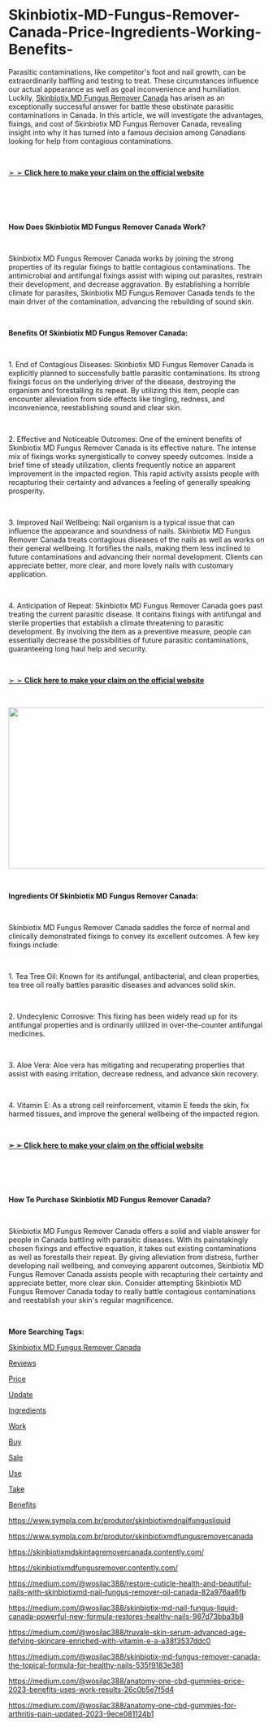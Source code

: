 # Skinbiotix-MD-Fungus-Remover-Canada-Price-Ingredients-Working-Benefits-
<p>Parasitic contaminations, like competitor's foot and nail growth, can be extraordinarily baffling and testing to treat. These circumstances influence our actual appearance as well as goal inconvenience and humiliation. Luckily,&nbsp;<a href="https://skinbiotix-md-nail-fungus-liquid-canada.webflow.io/">Skinbiotix MD Fungus Remover Canada</a>&nbsp;has arisen as an exceptionally successful answer for battle these obstinate parasitic contaminations in Canada. In this article, we will investigate the advantages, fixings, and cost of Skinbiotix MD Fungus Remover Canada, revealing insight into why it has turned into a famous decision among Canadians looking for help from contagious contaminations.</p>
<p>&nbsp;</p>
<p><a href="https://fitbreathing.com/recommends/skinbiotix-fungus-remover-ca/">➢ ➢&nbsp;<strong>Click here to make your claim on the official website</strong></a></p>
<p>&nbsp;</p>
<p><a href="https://fitbreathing.com/recommends/skinbiotix-fungus-remover-ca/"><img src="https://s3.amazonaws.com/2silo.penzu.com/photos/12366001/big/Skinbiotix_MD_Fungus_Remover_Canada_1.jpg?1688157168" alt="" border="0" /></a></p>
<p>&nbsp;</p>
<p><strong>How Does Skinbiotix MD Fungus Remover Canada Work?</strong></p>
<p>&nbsp;</p>
<p>Skinbiotix MD Fungus Remover Canada works by joining the strong properties of its regular fixings to battle contagious contaminations. The antimicrobial and antifungal fixings assist with wiping out parasites, restrain their development, and decrease aggravation. By establishing a horrible climate for parasites, Skinbiotix MD Fungus Remover Canada tends to the main driver of the contamination, advancing the rebuilding of sound skin.</p>
<p>&nbsp;</p>
<p><strong>Benefits Of Skinbiotix MD Fungus Remover Canada:</strong></p>
<p>&nbsp;</p>
<p>1. End of Contagious Diseases: Skinbiotix MD Fungus Remover Canada is explicitly planned to successfully battle parasitic contaminations. Its strong fixings focus on the underlying driver of the disease, destroying the organism and forestalling its repeat. By utilizing this item, people can encounter alleviation from side effects like tingling, redness, and inconvenience, reestablishing sound and clear skin.</p>
<p>&nbsp;</p>
<p>2. Effective and Noticeable Outcomes: One of the eminent benefits of Skinbiotix MD Fungus Remover Canada is its effective nature. The intense mix of fixings works synergistically to convey speedy outcomes. Inside a brief time of steady utilization, clients frequently notice an apparent improvement in the impacted region. This rapid activity assists people with recapturing their certainty and advances a feeling of generally speaking prosperity.</p>
<p>&nbsp;</p>
<p>3. Improved Nail Wellbeing: Nail organism is a typical issue that can influence the appearance and soundness of nails. Skinbiotix MD Fungus Remover Canada treats contagious diseases of the nails as well as works on their general wellbeing. It fortifies the nails, making them less inclined to future contaminations and advancing their normal development. Clients can appreciate better, more clear, and more lovely nails with customary application.</p>
<p>&nbsp;</p>
<p>4. Anticipation of Repeat: Skinbiotix MD Fungus Remover Canada goes past treating the current parasitic disease. It contains fixings with antifungal and sterile properties that establish a climate threatening to parasitic development. By involving the item as a preventive measure, people can essentially decrease the possibilities of future parasitic contaminations, guaranteeing long haul help and security.</p>
<p>&nbsp;</p>
<p><a href="https://fitbreathing.com/recommends/skinbiotix-fungus-remover-ca/">➢ ➢&nbsp;<strong>Click here to make your claim on the official website</strong></a></p>
<p>&nbsp;</p>
<p><a href="https://fitbreathing.com/recommends/skinbiotix-fungus-remover-ca/"><img src="https://s3.amazonaws.com/3silo.penzu.com/photos/12366002/big/Skinbiotix_MD_Fungus_Remover_Canada_2.jpg?1688157182" alt="" width="701" height="318" border="0" /></a></p>
<p>&nbsp;</p>
<p><strong>Ingredients Of Skinbiotix MD Fungus Remover Canada:</strong></p>
<p>&nbsp;</p>
<p>Skinbiotix MD Fungus Remover Canada saddles the force of normal and clinically demonstrated fixings to convey its excellent outcomes. A few key fixings include:</p>
<p>&nbsp;</p>
<p>1. Tea Tree Oil: Known for its antifungal, antibacterial, and clean properties, tea tree oil really battles parasitic diseases and advances solid skin.</p>
<p>&nbsp;</p>
<p>2. Undecylenic Corrosive: This fixing has been widely read up for its antifungal properties and is ordinarily utilized in over-the-counter antifungal medicines.</p>
<p>&nbsp;</p>
<p>3. Aloe Vera: Aloe vera has mitigating and recuperating properties that assist with easing irritation, decrease redness, and advance skin recovery.</p>
<p>&nbsp;</p>
<p>4. Vitamin E: As a strong cell reinforcement, vitamin E feeds the skin, fix harmed tissues, and improve the general wellbeing of the impacted region.</p>
<p>&nbsp;</p>
<p><strong><a href="https://fitbreathing.com/recommends/skinbiotix-fungus-remover-ca/">➢ ➢ Click here to make your claim on the official website</a></strong></p>
<p>&nbsp;</p>
<p><a href="https://fitbreathing.com/recommends/skinbiotix-fungus-remover-ca/"><img src="https://s3.amazonaws.com/4silo.penzu.com/photos/12366003/big/Skinbiotix_MD_Fungus_Remover_Canada_3.jpg?1688157193" alt="" border="0" /></a></p>
<p>&nbsp;</p>
<p><strong>How To Purchase Skinbiotix MD Fungus Remover Canada?</strong></p>
<p>&nbsp;</p>
<p>Skinbiotix MD Fungus Remover Canada offers a solid and viable answer for people in Canada battling with parasitic diseases. With its painstakingly chosen fixings and effective equation, it takes out existing contaminations as well as forestalls their repeat. By giving alleviation from distress, further developing nail wellbeing, and conveying apparent outcomes, Skinbiotix MD Fungus Remover Canada assists people with recapturing their certainty and appreciate better, more clear skin. Consider attempting Skinbiotix MD Fungus Remover Canada today to really battle contagious contaminations and reestablish your skin's regular magnificence.</p>
<p>&nbsp;</p>
<p><strong>More Searching Tags:</strong></p>
<p><a href="https://fitbreathing.com/skinbiotix-md-nail-fungus-liquid/">Skinbiotix MD Fungus Remover Canada</a></p>
<p><a href="https://skinbiotix-md-fungus-remover-oil-canada.webflow.io/">Reviews</a></p>
<p><a href="https://skinbiotix-md-fungus-remover-canada.webflow.io/">Price</a></p>
<p><a href="https://sites.google.com/view/skinbiotixfungusremovercanada/home">Update</a></p>
<p><a href="https://sites.google.com/view/skinbiotix-md-nail-fungus-oil/home">Ingredients</a></p>
<p><a href="https://www.yepdesk.com/skinbiotix-md-nail-fungus-liquid-canada">Work</a></p>
<p><a href="https://www.yepdesk.com/skinbiotixmd-nail-fungus-remover-oil-canada">Buy</a></p>
<p><a href="https://www.yepdesk.com/skinbiotixmd-toe-nail-fungus-eliminator-serum">Sale</a></p>
<p><a href="https://colab.research.google.com/drive/18HCGtfdXrpGILCSatqTkNoxyxgdnvT7H?usp=sharing">Use</a></p>
<p><a href="https://colab.research.google.com/drive/1Av2db4HQyrJPrk0R18shl9rhabboRpqA?usp=sharing">Take</a></p>
<p><a href="https://lookerstudio.google.com/reporting/15907da9-a010-46ff-a979-933501efe9f0">Benefits</a></p>
<p><a href="https://www.sympla.com.br/produtor/skinbiotixmdnailfungusliquid">https://www.sympla.com.br/produtor/skinbiotixmdnailfungusliquid</a></p>
<p><a href="https://www.sympla.com.br/produtor/skinbiotixmdfungusremovercanada">https://www.sympla.com.br/produtor/skinbiotixmdfungusremovercanada</a></p>
<p><a href="https://skinbiotixmdskintagremovercanada.contently.com/">https://skinbiotixmdskintagremovercanada.contently.com/</a></p>
<p><a href="https://skinbiotixmdfungusremover.contently.com/">https://skinbiotixmdfungusremover.contently.com/</a></p>
<p><a href="https://medium.com/@wosilac388/restore-cuticle-health-and-beautiful-nails-with-skinbiotixmd-nail-fungus-remover-oil-canada-82a976aa6fb">https://medium.com/@wosilac388/restore-cuticle-health-and-beautiful-nails-with-skinbiotixmd-nail-fungus-remover-oil-canada-82a976aa6fb</a></p>
<p><a href="https://medium.com/@wosilac388/skinbiotix-md-nail-fungus-liquid-canada-powerful-new-formula-restores-healthy-nails-987d73bba3b8">https://medium.com/@wosilac388/skinbiotix-md-nail-fungus-liquid-canada-powerful-new-formula-restores-healthy-nails-987d73bba3b8</a></p>
<p><a href="https://medium.com/@wosilac388/truvale-skin-serum-advanced-age-defying-skincare-enriched-with-vitamin-e-a-a38f3537ddc0">https://medium.com/@wosilac388/truvale-skin-serum-advanced-age-defying-skincare-enriched-with-vitamin-e-a-a38f3537ddc0</a></p>
<p><a href="https://medium.com/@wosilac388/skinbiotix-md-fungus-remover-canada-the-topical-formula-for-healthy-nails-535f9183e381">https://medium.com/@wosilac388/skinbiotix-md-fungus-remover-canada-the-topical-formula-for-healthy-nails-535f9183e381</a></p>
<p><a href="https://medium.com/@wosilac388/anatomy-one-cbd-gummies-price-2023-benefits-uses-work-results-26c0b5e7f5d4">https://medium.com/@wosilac388/anatomy-one-cbd-gummies-price-2023-benefits-uses-work-results-26c0b5e7f5d4</a></p>
<p><a href="https://medium.com/@wosilac388/anatomy-one-cbd-gummies-for-arthritis-pain-updated-2023-9ece081124b1">https://medium.com/@wosilac388/anatomy-one-cbd-gummies-for-arthritis-pain-updated-2023-9ece081124b1</a></p>
